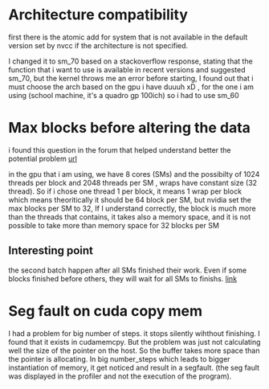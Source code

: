 # Architecture compatibility 

first there is the atomic add for system that is not available in the default version set by nvcc if the architecture is not specified. 

I changed it to sm_70 based on a stackoverflow response, stating that the function that i want to use is available in recent versions and suggested sm_70, but the kernel throws me an error before starting, I found out that i must choose the arch based on the gpu i have duuuh xD , for the one i am using (school machine, it's a quadro gp 100ich) so i had to use sm_60 

# Max blocks before altering the data 
i found this question in the forum that helped understand better the potential problem  [url](https://forums.developer.nvidia.com/t/question-about-threads-per-block-and-warps-per-sm/77491)

in the gpu that i am using, we have 8 cores (SMs) and the possibilty of 1024 threads per block and 2048 threads per SM , wraps have constant size (32 thread). So if i chose one thread 1 per block, it means 1 wrap per block which means theoritically it should be 64 block per SM, but nvidia set the max blocks per SM to 32, If I understand correctly, the block is much more than the threads that contains, it takes also a memory space, and it is not possible to take more than memory space for 32 blocks per SM
## Interesting point
the second batch happen after all SMs finished their work. Even if some blocks finished before others, they will wait for all SMs to finishs. [link](https://forums.developer.nvidia.com/t/scheduling-block-execution-do-multiprocessors-block-each-other/8944/2)


# Seg fault on cuda copy mem
I had a problem for big number of steps. it stops silently wihthout finishing. I found that it exists in cudamemcpy. But the problem was just not calculating well the size of the pointer on the host. So the buffer takes more space than the pointer is allocating. In big number_steps which leads to bigger instantiation of memory, it get noticed and result in a segfault. (the seg fault was displayed in the profiler and not the execution of the program). 
